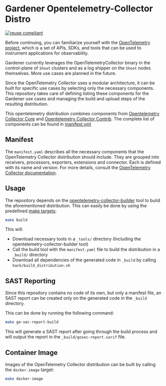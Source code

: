 # Gardener Opentelemetry-Collector Distro

[![reuse compliant](https://reuse.software/badge/reuse-compliant.svg)](https://reuse.software/)

Before continuing, you can familiarize yourself with the [OpenTelemetry project](https://opentelemetry.io/), which is a set of APIs, SDKs, and tools that can be used to instrument applications for observability.

Gardener currently leverages the OpenTelemetryCollector binary in the control-plane of `Shoot` clusters and as a log shipper
on the `Shoot` nodes themselves. More use cases are planned in the future.

Since the OpenTelemetry Collector uses a modular architecture, it can be built for specific use cases by selecting only the necessary components.
This repository takes care of defining listing these components for the Gardener use cases and 
managing the build and upload steps of the resulting distribution.

This opentelemetry distribution combines components from [Opentelemetry Collector Core](https://github.com/open-telemetry/opentelemetry-collector) and [Opentelemetry Collector Contrib](https://github.com/open-telemetry/opentelemetry-collector-contrib).
The complete list of components can be found in [manifest.yml](/manifest.yml)

## Manifest

The `manifest.yaml` describes all the necessary components that the OpenTelemetry Collector distribution should include.
They are grouped into receivers, processors, exporters, extensions and connector. Each is defined with its name and version.
For more details, consult the [OpenTelemetry Collector documentation](https://opentelemetry.io/docs/collector/).

## Usage

The repository depends on the [opentelemetry-collector-builder](https://github.com/open-telemetry/opentelemetry-collector/tree/main/cmd/builder) tool to build
the aforementioned distribution. This can easily be done by using the predefined [make targets](./Makefile):
```bash
make build
```
This will:
 - Download necessary tools in a `_tools/` directory (Including the opentelemetry-collector-builder tool)
 - Call the build tool with the `manifest.yaml` file to build the distribution in a `_build/` directory
 - Download all dependencies of the generated code in `_build` by calling `hack/build_distribution.sh`

## SAST Reporting

Since this repository contains no code of its own, but only a manifest file, an SAST report
can be created only on the generated code in the `_build` directory.

This can be done by running the following command:
```bash
make go-sec-report-build
```

This will generate a SAST report after going through the build process and will output the report in the `_build/gosec-report.sarif` file.

## Container Image

Images of the OpenTelemetry Collector distribution can be built by calling the `docker-image` target:
```bash
make docker-image
```
